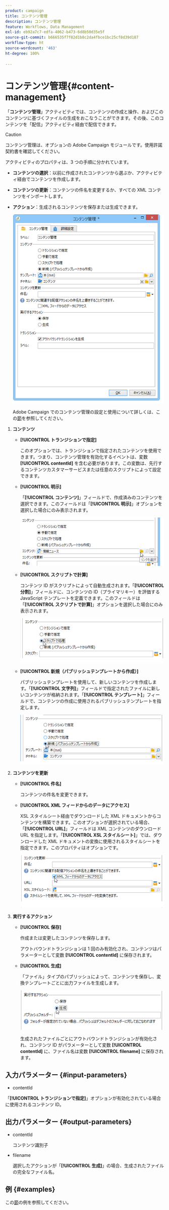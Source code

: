```yaml
---
product: campaign
title: コンテンツ管理
description: コンテンツ管理
feature: Workflows, Data Management
exl-id: eb92a7c7-edfa-4062-b473-6d8b50d35e5f
source-git-commit: b666535f7f82d1b8c2da4fbce1bc25cf8d39d187
workflow-type: ht
source-wordcount: '463'
ht-degree: 100%

---
```


# コンテンツ管理{#content-management}



「**コンテンツ管理**」アクティビティでは、コンテンツの作成と操作、およびこのコンテンツに基づくファイルの生成をおこなうことができます。その後、このコンテンツを「配信」アクティビティ経由で配信できます。

>[!CAUTION]
>
>コンテンツ管理は、オプションの Adobe Campaign モジュールです。使用許諾契約書を確認してください。

アクティビティのプロパティは、3 つの手順に分かれています。

* **コンテンツの選択**：以前に作成されたコンテンツから選ぶか、アクティビティ経由でコンテンツを作成します。
* **コンテンツの更新**：コンテンツの件名を変更するか、すべての XML コンテンツをインポートします。
* **アクション**：生成されるコンテンツを保存または生成できます。

  ![](assets/content_mgmt_edit.png)

  Adobe Campaign でのコンテンツ管理の設定と使用について詳しくは、この[節](../../delivery/using/about-content-management.md)を参照してください。

1. **コンテンツ**

   * **[!UICONTROL トランジションで指定]**

     このオプションでは、トランジションで指定されたコンテンツを使用できます。つまり、コンテンツ管理を有効化するイベントは、変数 **[!UICONTROL contentId]** を含む必要があります。この変数は、先行するコンテンツカスタマーサービスまたは任意のスクリプトによって設定できます。

   * **[!UICONTROL 明示]**

     「**[!UICONTROL コンテンツ]**」フィールドで、作成済みのコンテンツを選択できます。このフィールドは「**[!UICONTROL 明示]**」オプションを選択した場合にのみ表示されます。

     ![](assets/content_mgmt_explicit.png)

   * **[!UICONTROL スクリプトで計算]**

     コンテンツ ID がスクリプトによって自動生成されます。「**[!UICONTROL 分割]**」フィールドに、コンテンツの ID（プライマリキー）を評価する JavaScript テンプレートを定義できます。このフィールドは「**[!UICONTROL スクリプトで計算]**」オプションを選択した場合にのみ表示されます。

     ![](assets/content_mgmt_script.png)

   * **[!UICONTROL 新規（パブリッシュテンプレートから作成）]**

     パブリッシュテンプレートを使用して、新しいコンテンツを作成します。「**[!UICONTROL 文字列]**」フィールドで指定されたファイルに新しいコンテンツが格納されます。「**[!UICONTROL テンプレート]**」フィールドで、コンテンツの作成に使用されるパブリッシュテンプレートを指定します。

     ![](assets/content_mgmt_new.png)

1. **コンテンツを更新**

   * **[!UICONTROL 件名]**

     コンテンツの件名を変更できます。

   * **[!UICONTROL XML フィードからのデータにアクセス]**

     XSL スタイルシート経由でダウンロードした XML ドキュメントからコンテンツを構築できます。このオプションが選択されている場合、「**[!UICONTROL URL]**」フィールドは XML コンテンツのダウンロード URL を指定します。「**[!UICONTROL XSL スタイルシート]**」では、ダウンロードした XML ドキュメントの変換に使用されるスタイルシートを指定できます。このプロパティはオプションです。

     ![](assets/content_mgmt_xmlcontent.png)

1. **実行するアクション**

   * **[!UICONTROL 保存]**

     作成または変更したコンテンツを保存します。

     アウトバウンドトランジションは 1 回のみ有効化され、コンテンツはパラメーターとして変数 **[!UICONTROL contentId]** に保存されます。

   * **[!UICONTROL 生成]**

     「ファイル」タイプのパブリッシュによって、コンテンツを保存し、変換テンプレートごとに出力ファイルを生成します。

     ![](assets/content_mgmt_generate.png)

     生成されたファイルごとにアウトバウンドトランジションが有効化され、コンテンツ ID がパラメーターとして変数 **[!UICONTROL contentId]** に、ファイル名は変数 **[!UICONTROL filename]** に保存されます。

## 入力パラメーター {#input-parameters}

* contentId

「**[!UICONTROL トランジションで指定]**」オプションが有効化されている場合に使用されるコンテンツ ID。

## 出力パラメーター {#output-parameters}

* contentId

  コンテンツ識別子

* filename

  選択したアクションが「**[!UICONTROL 生成]**」の場合、生成されたファイルの完全なファイル名。

## 例 {#examples}

この[節](../../delivery/using/automating-via-workflows.md#examples)の例を参照してください。

